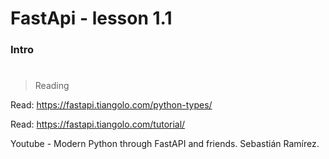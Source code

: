 # FastApi - lesson 1.1

### Intro

#

> Reading

Read: https://fastapi.tiangolo.com/python-types/

Read: https://fastapi.tiangolo.com/tutorial/

Youtube - Modern Python through FastAPI and friends. Sebastián Ramírez.
